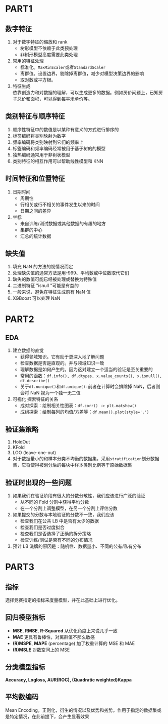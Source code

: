 # PART1

## 数字特征

1. 对于数字特征的缩放和 rank
   - 树形模型不依赖于此类预处理
   - 非树形模型高度需要此类处理
2. 常用的特征处理
   - 标准化。`MaxMinScaler`或者`StandardScaler`
   - 离群值。设置边界，剔除掉离群值，减少对模型决策边界的影响
   - 取对数或平方根。
3. 特征生成  
   依靠创造力和对数据的理解，可以生成更多的数据。例如房价问题上，已知房子总价和面积，可以得到每平米单价等。

## 类别特征与顺序特征

1. 顺序性特征中的数值是以某种有意义的方式进行排序的
2. 标签编码将类别映射为数字
3. 频率编码将类别映射到它们的频率上
4. 标签编码和频率编码经常被用于基于树的的模型
5. 独热编码通常用于非树状模型
6. 类别特征的相互作用可以帮助线性模型和 KNN

## 时间特征和位置特征

1. 日期时间
   - 周期性
   - 行相关或行不相关的事件发生以来的时间
   - 日期之间的差异
2. 坐标
   - 来自训练/测试数据或其他数据的有趣的地方
   - 集群的中心
   - 汇总的统计数据

## 缺失值

1. 填充 NaN 的方法的视情况而定
2. 处理缺失值的通常方法是用-999、平均数或中位数取代它们
3. 缺失的数值可能已经被处理或替换为特殊值
4. 二进制特征 "isnull "可能是有益的
5. 一般来说，避免在特征生成前有 NaN 值
6. XGBoost 可以处理 NaN

# PART2

## EDA

1. 建立数据的直觉
   - 获得领域知识。它有助于更深入地了解问题
   - 检查数据是否是直观的。并与领域知识一致
   - 理解数据是如何产生的。因为这对建立一个适当的验证是至关重要的
   - 常用的函数：`df.info(), df.dtypes, x.value_counts(), x.isnull(), df.describe()`
   - 关于`df.nunique()`和`df.unique()`: 前者在计算时会排除掉 NaN，后者则会将 NaN 视为一个独一无二值
2. 可视化
   探索特征的关系
   - 成对探索：绘制相关性图表：`df.corr() -> plt.matshow()`
   - 成组探索：绘制每列的均值/方差等：`df.mean().plot(style='.')`

## 验证集策略

1. HoldOut
2. KFold
3. LOO (leave-one-out)
4. 对于数据量小的和样本分类不均衡的数据集，采用`stratification`划分数据集，它将使得被划分后的每块中样本类别比例等于原始数据集

## 验证时出现的一些问题

1. 如果我们在验证阶段有很大的分数分散性，我们应该进行广泛的验证
   - 从不同的 Fold 分割中获得平均分数
   - 在一个分割上调整模型，在另一个分割上评估分数
2. 如果提交的分数与本地验证的分数不一致，我们应该
   - 检查我们在公共 LB 中是否有太少的数据
   - 检查我们是否过度拟合
   - 检查我们是否选择了正确的拆分策略
   - 检查训练/测试是否有不同的分布情况
3. 预计 LB 洗牌的原因是：随机性、数据量小、不同的公有/私有分布

# PART3

## 指标

选择竞赛指定的指标来度量模型，并在此基础上进行优化。

## 回归模型指标

- **MSE**, **RMSE**, **R-Squared**
  从优化角度上来说几乎一致
- **MAE**
  更具有鲁棒性，对离群值不那么敏感
- **(R)MSPE**, **MAPE** (percentage)
  加了权重计算的 MSE 和 MAE
- **(R)MSLE**
  对数空间上的 MSE

## 分类模型指标

**Accuracy, Logloss, AUR(ROC), (Quadratic weighted)Kappa**

## 平均数编码

Mean Encoding，正则化，衍生的情况以及优势和劣势。作用于指定的数据集或是特定情况，在此前提下，会产生显著效果
